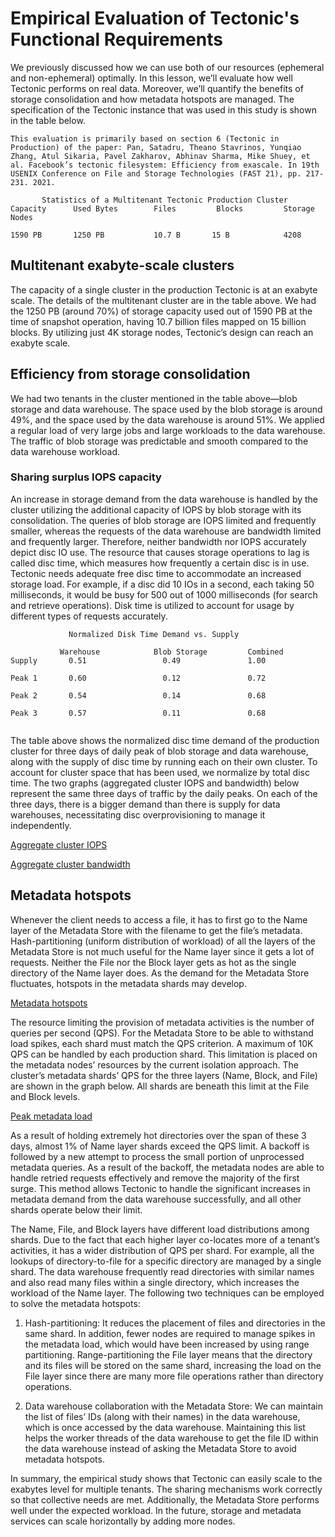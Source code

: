 # Empirical Evaluation of Tectonic's Functional Requirements

We previously discussed how we can use both of our resources (ephemeral and non-ephemeral) optimally. In this lesson, we’ll evaluate how well Tectonic performs on real data. Moreover, we’ll quantify the benefits of storage consolidation and how metadata hotspots are managed. The specification of the Tectonic instance that was used in this study is shown in the table below.
```
This evaluation is primarily based on section 6 (Tectonic in Production) of the paper: Pan, Satadru, Theano Stavrinos, Yunqiao Zhang, Atul Sikaria, Pavel Zakharov, Abhinav Sharma, Mike Shuey, et al. Facebook’s tectonic filesystem: Efficiency from exascale. In 19th USENIX Conference on File and Storage Technologies (FAST 21), pp. 217-231. 2021.
```

```
       Statistics of a Multitenant Tectonic Production Cluster
Capacity      Used Bytes	    Files	      Blocks	     Storage Nodes

1590 PB	      1250 PB	        10.7 B	     15 B	         4208
```

## Multitenant exabyte-scale clusters
The capacity of a single cluster in the production Tectonic is at an exabyte scale. The details of the multitenant cluster are in the table above. We had the 1250 PB (around 70%) of storage capacity used out of 1590 PB at the time of snapshot operation, having 10.7 billion files mapped on 15 billion blocks. By utilizing just 4K storage nodes, Tectonic’s design can reach an exabyte scale.

## Efficiency from storage consolidation
We had two tenants in the cluster mentioned in the table above—blob storage and data warehouse. The space used by the blob storage is around 49%, and the space used by the data warehouse is around 51%. We applied a regular load of very large jobs and large workloads to the data warehouse. The traffic of blob storage was predictable and smooth compared to the data warehouse workload.
### Sharing surplus IOPS capacity
An increase in storage demand from the data warehouse is handled by the cluster utilizing the additional capacity of IOPS by blob storage with its consolidation. The queries of blob storage are IOPS limited and frequently smaller, whereas the requests of the data warehouse are bandwidth limited and frequently larger. Therefore, neither bandwidth nor IOPS accurately depict disc IO use. The resource that causes storage operations to lag is called disc time, which measures how frequently a certain disc is in use. Tectonic needs adequate free disc time to accommodate an increased storage load. For example, if a disc did 10 IOs in a second, each taking 50 milliseconds, it would be busy for 500 out of 1000 milliseconds (for search and retrieve operations). Disk time is utilized to account for usage by different types of requests accurately.
```
             Normalized Disk Time Demand vs. Supply

           Warehouse	        Blob Storage	     Combined	      
Supply	     0.51	              0.49	             1.00	

Peak 1	     0.60	              0.12	             0.72	

Peak 2       0.54	              0.14	             0.68	

Peak 3	     0.57	              0.11	             0.68


```

The table above shows the normalized disc time demand of the production cluster for three days of daily peak of blob storage and data warehouse, along with the supply of disc time by running each on their own cluster. To account for cluster space that has been used, we normalize by total disc time. The two graphs (aggregated cluster IOPS and bandwidth) below represent the same three days of traffic by the daily peaks. On each of the three days, there is a bigger demand than there is supply for data warehouses, necessitating disc overprovisioning to manage it independently.

[Aggregate cluster IOPS](./1.jpg)

[Aggregate cluster bandwidth](./2.jpg)




## Metadata hotspots

Whenever the client needs to access a file, it has to first go to the Name layer of the Metadata Store with the filename to get the file’s metadata. Hash-partitioning (uniform distribution of workload) of all the layers of the Metadata Store is not much useful for the Name layer since it gets a lot of requests. Neither the File nor the Block layer gets as hot as the single directory of the Name layer does. As the demand for the Metadata Store fluctuates, hotspots in the metadata shards may develop.

[Metadata hotspots](./hotspots)

The resource limiting the provision of metadata activities is the number of queries per second (QPS). For the Metadata Store to be able to withstand load spikes, each shard must match the QPS criterion. A maximum of 
10K QPS can be handled by each production shard. This limitation is placed on the metadata nodes’ resources by the current isolation approach. The cluster’s metadata shards’ QPS for the three layers (Name, Block, and File) are shown in the graph below. All shards are beneath this limit at the File and Block levels.

[Peak metadata load](./peek.jpg)


As a result of holding extremely hot directories over the span of these 3 days, almost 1% of Name layer shards exceed the QPS limit. A backoff is followed by a new attempt to process the small portion of unprocessed metadata queries. As a result of the backoff, the metadata nodes are able to handle retried requests effectively and remove the majority of the first surge. This method allows Tectonic to handle the significant increases in metadata demand from the data warehouse successfully, and all other shards operate below their limit.

The Name, File, and Block layers have different load distributions among shards. Due to the fact that each higher layer co-locates more of a tenant’s activities, it has a wider distribution of QPS per shard. For example, all the lookups of directory-to-file for a specific directory are managed by a single shard. The data warehouse frequently read directories with similar names and also read many files within a single directory, which increases the workload of the Name layer. The following two techniques can be employed to solve the metadata hotspots:

1. Hash-partitioning: It reduces the placement of files and directories in the same shard. In addition, fewer nodes are required to manage spikes in the metadata load, which would have been increased by using range partitioning. Range-partitioning the File layer means that the directory and its files will be stored on the same shard, increasing the load on the File layer since there are many more file operations rather than directory operations.

2. Data warehouse collaboration with the Metadata Store: We can maintain the list of files’ IDs (along with their names) in the data warehouse, which is once accessed by the data warehouse. Maintaining this list helps the worker threads of the data warehouse to get the file ID within the data warehouse instead of asking the Metadata Store to avoid metadata hotspots.

In summary, the empirical study shows that Tectonic can easily scale to the exabytes level for multiple tenants. The sharing mechanisms work correctly so that collective needs are met. Additionally, the Metadata Store performs well under the expected workload. In the future, storage and metadata services can scale horizontally by adding more nodes.


